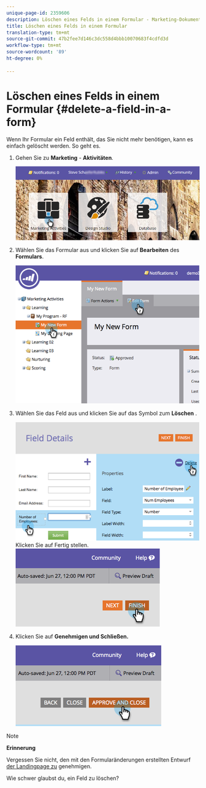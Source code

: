 ```yaml
---
unique-page-id: 2359606
description: Löschen eines Felds in einem Formular - Marketing-Dokumente - Produktdokumentation
title: Löschen eines Felds in einem Formular
translation-type: tm+mt
source-git-commit: 47b2fee7d146c3dc558d4bbb10070683f4cdfd3d
workflow-type: tm+mt
source-wordcount: '89'
ht-degree: 0%

---
```



# Löschen eines Felds in einem Formular {#delete-a-field-in-a-form}

Wenn Ihr Formular ein Feld enthält, das Sie nicht mehr benötigen, kann es einfach gelöscht werden. So geht es.

1. Gehen Sie zu **Marketing** - **Aktivitäten**.

   ![](assets/login-marketing-activities-2.png)

1. Wählen Sie das Formular aus und klicken Sie auf **Bearbeiten** des **Formulars**.

   ![](assets/image2014-9-15-15-3a43-3a36.png)

1. Wählen Sie das Feld aus und klicken Sie auf das Symbol zum **Löschen** .

   ![](assets/image2014-9-15-15-3a43-3a54.png)
Klicken Sie auf Fertig stellen.
   ![](assets/image2014-9-15-15-3a44-3a16.png)

1. Klicken Sie auf **Genehmigen und Schließen.**

   ![](assets/image2014-9-15-15-3a44-3a28.png)

>[!NOTE]
>
>**Erinnerung**
>
>Vergessen Sie nicht, den mit den Formularänderungen erstellten Entwurf [der Landingpage zu](../../../../product-docs/demand-generation/landing-pages/understanding-landing-pages/approve-unapprove-or-delete-a-landing-page.md) genehmigen.

Wie schwer glaubst du, ein Feld zu löschen?
